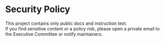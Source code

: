 
# Security Policy

This project contains only public docs and instruction text.  
If you find sensitive content or a policy risk, please open a private email to the Executive Committee or notify maintainers.
